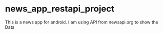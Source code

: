 # news_app_restapi_project
This is a news app for android. I am using API from newsapi.org to show the Data
